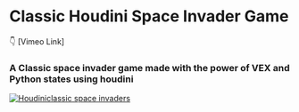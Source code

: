 
 #          				Classic Houdini Space Invader Game
 
 :point_down: [Vimeo Link]

### A Classic space invader game made with the  power of VEX and Python states using houdini 

[![Houdiniclassic space invaders](https://i.ibb.co/4RLNYpy/classic.jpg)](https://vimeo.com/675909790)
